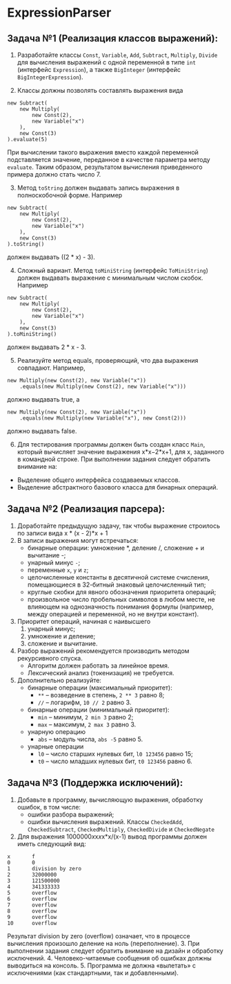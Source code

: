 # ExpressionParser
## Задача №1 (Реализация классов выражений):
1. Разработайте классы `Const`, `Variable`, `Add`, `Subtract`, `Multiply`, `Divide` для вычисления выражений с одной переменной в типе `int` (интерфейс `Expression`), а также `BigInteger` (интерфейс `BigIntegerExpression`).

2. Классы должны позволять составлять выражения вида
```
new Subtract(
    new Multiply(
        new Const(2),
        new Variable("x")
    ),
    new Const(3)
).evaluate(5)
``` 
При вычислении такого выражения вместо каждой переменной подставляется значение, переданное в качестве параметра методу `evaluate`. Таким образом, результатом вычисления приведенного примера должно стать число 7.

3. Метод `toString` должен выдавать запись выражения в полноскобочной форме. Например
```
new Subtract(
    new Multiply(
        new Const(2),
        new Variable("x")
    ),
    new Const(3)
).toString()
```
должен выдавать ((2 * x) - 3).

4. Сложный вариант. Метод `toMiniString` (интерфейс `ToMiniString`) должен выдавать выражение с минимальным числом скобок. Например
```
new Subtract(
    new Multiply(
        new Const(2),
        new Variable("x")
    ),
    new Const(3)
).toMiniString()
```
должен выдавать 2 * x - 3.

5. Реализуйте метод equals, проверяющий, что два выражения совпадают. Например,
```
new Multiply(new Const(2), new Variable("x"))
    .equals(new Multiply(new Const(2), new Variable("x")))
```            
должно выдавать true, а
```
new Multiply(new Const(2), new Variable("x"))
    .equals(new Multiply(new Variable("x"), new Const(2)))
```            
должно выдавать false.

6. Для тестирования программы должен быть создан класс `Main`, который вычисляет значение выражения x\*x−2\*x+1, для x, заданного в командной строке.
При выполнении задания следует обратить внимание на:
* Выделение общего интерфейса создаваемых классов.
* Выделение абстрактного базового класса для бинарных операций.

## Задача №2 (Реализация парсера):
1. Доработайте предыдущую задачу, так чтобы выражение строилось по записи вида
x \* (x - 2)\*x + 1
2. В записи выражения могут встречаться:
    * бинарные операции: умножение \*, деление /, сложение \+ и вычитание \-;
    * унарный минус `-`;
    * переменные `x`, `y` и `z`;
    * целочисленные константы в десятичной системе счисления, помещающиеся в 32-битный знаковый целочисленный тип;
    * круглые скобки для явного обозначения приоритета операций;
    * произвольное число пробельных символов в любом месте, не влияющем на однозначность понимания формулы (например, между операцией и переменной, но не внутри констант).
3. Приоритет операций, начиная с наивысшего
    1. унарный минус;
    2. умножение и деление;
    3. сложение и вычитание.
4. Разбор выражений рекомендуется производить методом рекурсивного спуска.
    * Алгоритм должен работать за линейное время.
    * Лексический анализ (токенизация) не требуется.
5. Дополнительно реализуйте:
    * бинарные операции (максимальный приоритет):
        + `**` – возведение в степень, `2 ** 3` равно 8;
        + `//` – логарифм, `10 // 2` равно 3.
    * бинарные операции (минимальный приоритет):
        + `min` – минимум, `2 min 3` равно 2;
        + `max` – максимум, `2 max 3` равно 3.
    * унарную операцию
        + `abs` – модуль числа, `abs -5` равно 5.
    * унарные операции
        + `l0` – число старших нулевых бит, `l0 123456` равно 15;
        + `t0` – число младших нулевых бит, `t0 123456` равно 6.
## Задача №3 (Поддержка исключений):
1. Добавьте в программу, вычисляющую выражения, обработку ошибок, в том числе:
    * ошибки разбора выражений;
    * ошибки вычисления выражений.
Классы `CheckedAdd`, `CheckedSubtract`, `CheckedMultiply`, `CheckedDivide` и `CheckedNegate`
2. Для выражения 1000000*x*x*x*x*x/(x-1) вывод программы должен иметь следующий вид:
```
x       f
0       0
1       division by zero
2       32000000
3       121500000
4       341333333
5       overflow
6       overflow
7       overflow
8       overflow
9       overflow
10      overflow
```            
Результат division by zero (overflow) означает, что в процессе вычисления произошло деление на ноль (переполнение).
3. При выполнении задания следует обратить внимание на дизайн и обработку исключений.
4. Человеко-читаемые сообщения об ошибках должны выводиться на консоль.
5. Программа не должна «вылетать» с исключениями (как стандартными, так и добавленными).
